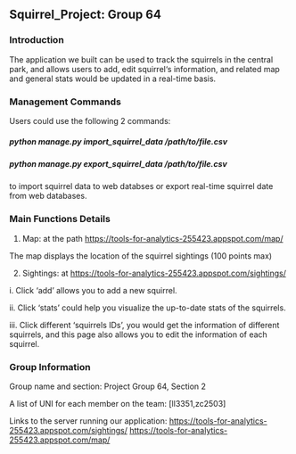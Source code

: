 ## Squirrel_Project: Group 64
### Introduction

The application we built can be used to track the squirrels in the central park, and allows users to add, edit
squirrel‘s information, and related map and general stats would be updated in a real-time basis.

### Management Commands

Users could use the following 2 commands: 
##### python manage.py import_squirrel_data /path/to/file.csv 
##### python manage.py export_squirrel_data /path/to/file.csv
to import squirrel data to web databses or export real-time squirrel date from web databases.

### Main Functions Details

1. Map: at the path  https://tools-for-analytics-255423.appspot.com/map/

The map displays the location of the squirrel sightings (100 points max)

2. Sightings: at  https://tools-for-analytics-255423.appspot.com/sightings/

 i. Click ‘add’ allows you to add a new squirrel.

 ii. Click ‘stats’ could help you visualize the up-to-date stats of the squirrels.

 iii. Click different ‘squirrels IDs’, you would get the information of different squirrels, and this page also allows you to edit the information of each squirrel.
    
 ### Group Information
 Group name and section: Project Group 64, Section 2
 
 A list of UNI for each member on the team: [ll3351,zc2503]
 
 Links to the server running our application: 
 https://tools-for-analytics-255423.appspot.com/sightings/
 https://tools-for-analytics-255423.appspot.com/map/

